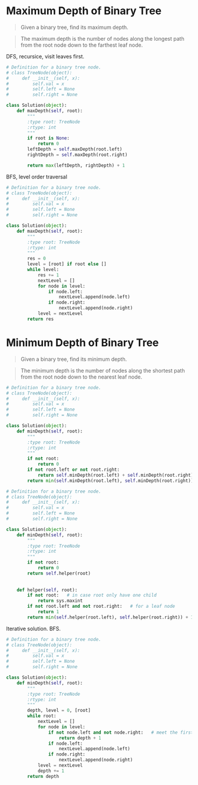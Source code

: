 # Maximum Depth of Binary Tree

> Given a binary tree, find its maximum depth.

> The maximum depth is the number of nodes along the longest path from the root node down to the farthest leaf node.

DFS, recursice, visit leaves first.

```Python
# Definition for a binary tree node.
# class TreeNode(object):
#     def __init__(self, x):
#         self.val = x
#         self.left = None
#         self.right = None

class Solution(object):
    def maxDepth(self, root):
        """
        :type root: TreeNode
        :rtype: int
        """
        if root is None:
            return 0
        leftDepth = self.maxDepth(root.left)
        rightDepth = self.maxDepth(root.right)

        return max(leftDepth, rightDepth) + 1
```

BFS, level order traversal

```Python
# Definition for a binary tree node.
# class TreeNode(object):
#     def __init__(self, x):
#         self.val = x
#         self.left = None
#         self.right = None

class Solution(object):
    def maxDepth(self, root):
        """
        :type root: TreeNode
        :rtype: int
        """
        res = 0
        level = [root] if root else []
        while level:
            res += 1
            nextLevel = []
            for node in level:
                if node.left:
                    nextLevel.append(node.left)
                if node.right:
                    nextLevel.append(node.right)
            level = nextLevel
        return res
```

# Minimum Depth of Binary Tree

> Given a binary tree, find its minimum depth.

> The minimum depth is the number of nodes along the shortest path from the root node down to the nearest leaf node.

```Python
# Definition for a binary tree node.
# class TreeNode(object):
#     def __init__(self, x):
#         self.val = x
#         self.left = None
#         self.right = None

class Solution(object):
    def minDepth(self, root):
        """
        :type root: TreeNode
        :rtype: int
        """
        if not root:
            return 0
        if not root.left or not root.right:
            return self.minDepth(root.left) + self.minDepth(root.right) + 1
        return min(self.minDepth(root.left), self.minDepth(root.right)) + 1
```

```Python
# Definition for a binary tree node.
# class TreeNode(object):
#     def __init__(self, x):
#         self.val = x
#         self.left = None
#         self.right = None

class Solution(object):
    def minDepth(self, root):
        """
        :type root: TreeNode
        :rtype: int
        """
        if not root:
            return 0
        return self.helper(root)
        
        
    def helper(self, root):
        if not root:   # in case root only have one child
            return sys.maxint
        if not root.left and not root.right:   # for a leaf node
            return 1
        return min(self.helper(root.left), self.helper(root.right)) + 1
```

Iterative solution. BFS.

```Python
# Definition for a binary tree node.
# class TreeNode(object):
#     def __init__(self, x):
#         self.val = x
#         self.left = None
#         self.right = None

class Solution(object):
    def minDepth(self, root):
        """
        :type root: TreeNode
        :rtype: int
        """
        depth, level = 0, [root]
        while root:
            nextLevel = []
            for node in level:
                if not node.left and not node.right:   # meet the first leaf, return
                    return depth + 1
                if node.left:
                    nextLevel.append(node.left)
                if node.right:
                    nextLevel.append(node.right)
            level = nextLevel
            depth += 1
        return depth
```
